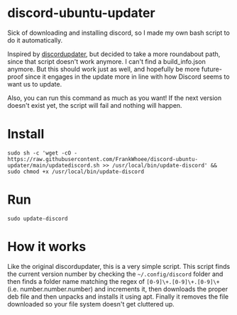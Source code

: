 # discord-ubuntu-updater
Sick of downloading and installing discord, so I made my own bash script to do it automatically.

Inspired by [discordupdater](https://github.com/Abundita/discordupdater), but decided to take a more roundabout path, since that script doesn't work anymore. I can't find a build_info.json anymore. But this should work just as well, and hopefully be more future-proof since it engages in the update more in line with how Discord seems to want us to update.

Also, you can run this command as much as you want! If the next version doesn't exist yet, the script will fail and nothing will happen.

# Install
`sudo sh -c 'wget -cO - https://raw.githubusercontent.com/FrankWhoee/discord-ubuntu-updater/main/updatediscord.sh >> /usr/local/bin/update-discord' && sudo chmod +x /usr/local/bin/update-discord`


# Run
`sudo update-discord`

# How it works
Like the original discordupdater, this is a very simple script. This script finds the current version number by checking the `~/.config/discord` folder and then finds a folder name matching the regex of `[0-9]\+.[0-9]\+.[0-9]\+` (i.e. number.number.number) and increments it, then downloads the proper deb file and then unpacks and installs it using apt. Finally it removes the file downloaded so your file system doesn't get cluttered up.
